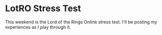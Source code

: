 # LotRO Stress Test

This weekend is the Lord of the Rings Online stress test. I'll be posting my experiences as I play through it.
